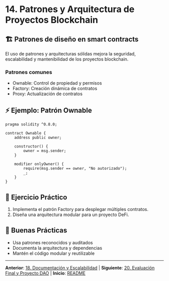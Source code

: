 # 14. Patrones y Arquitectura de Proyectos Blockchain

## 🏗️ Patrones de diseño en smart contracts

El uso de patrones y arquitecturas sólidas mejora la seguridad, escalabilidad y mantenibilidad de los proyectos blockchain.

### Patrones comunes

- Ownable: Control de propiedad y permisos
- Factory: Creación dinámica de contratos
- Proxy: Actualización de contratos

## ⚡ Ejemplo: Patrón Ownable

```solidity
pragma solidity ^0.8.0;

contract Ownable {
	address public owner;

	constructor() {
		owner = msg.sender;
	}

	modifier onlyOwner() {
		require(msg.sender == owner, "No autorizado");
		_;
	}
}
```

## 📝 Ejercicio Práctico

1. Implementa el patrón Factory para desplegar múltiples contratos.
2. Diseña una arquitectura modular para un proyecto DeFi.

## 🎯 Buenas Prácticas

- Usa patrones reconocidos y auditados
- Documenta la arquitectura y dependencias
- Mantén el código modular y reutilizable

---

**Anterior**: [18. Documentación y Escalabilidad](./18-documentacion.md) | **Siguiente**: [20. Evaluación Final y Proyecto DAO](./20-evaluacion.md) | **Inicio**: [README](../README.md)
